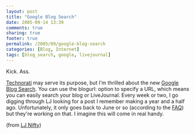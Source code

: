 ```yaml
---
layout: post
title: "Google Blog Search"
date: 2005-09-14 13:39
comments: true
sharing: true
footer: true
permalink: /2005/09/google-blog-search
categories: [Blog, Internet]
tags: [blog_search, google, livejournal]
---
```

Kick.  Ass.

<a href="http://www.technorati.com/">Technorati</a> may serve its purpose, but I'm thrilled about the new <a href="http://blogsearch.google.com/">Google Blog Search</a>.  You can use the blogurl: option to specify a URL, which means you can easily search your blog or LiveJournal.  Every week or two, I go digging through LJ looking for a post I remember making a year and a half ago.    Unfortunately, it only goes back to June or so (according to the <a href="http://www.google.com/help/about_blogsearch.html#oldposts">FAQ</a>) but they're working on that.  I imagine this will come in real handy.

(from <a href="http://www.livejournal.com/community/lj_nifty/134239.html">LJ Nifty</a>)
